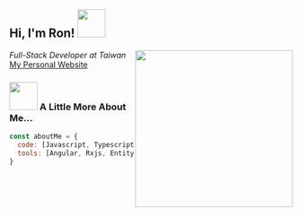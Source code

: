 <h2> Hi, I'm Ron! 
  <img src="https://media.tenor.com/9Hm9vtHN8g8AAAAC/charmader-evolution.gif" width="50">
</h2>
<img align='right' src="https://cdn.dribbble.com/users/926537/screenshots/4502902/dev-ops-gif-dr.gif" width="280">
<p>
  <em>Full-Stack Developer at Taiwan</em>
  <a target=”_blank” href=”https://ronweb.herokuapp.com/”>My Personal Website</a>
</p>

### <img src="https://media.tenor.com/XjNWme8fph0AAAAC/peachandgoma-peachmad.gif" width="50"> A Little More About Me...  

```javascript
const aboutMe = {
  code: [Javascript, Typescript, HTML, CSS, C#],
  tools: [Angular, Rxjs, Entityframework, Docker, MsSql]
}
```
